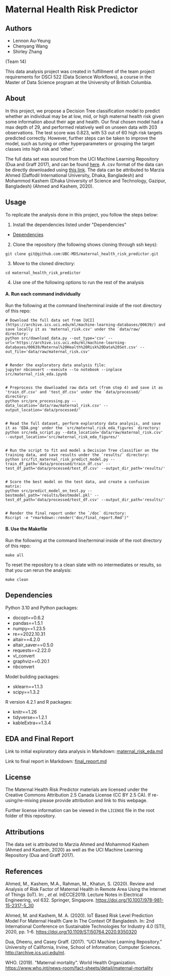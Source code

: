 # Maternal Health Risk Predictor

## Authors 

- Lennon Au-Yeung
- Chenyang Wang
- Shirley Zhang

(Team 14) 

This data analysis project was created in fulfillment of the team project requirements for DSCI 522 (Data Science Workflows), a course in the Master of Data Science program at the University of British Columbia. 

## About

In this project, we propose a Decision Tree classification model to predict whether an individual may be at low, mid, or high maternal health risk given some information about their age and health. Our final chosen model had a max depth of 29, and performed relatively well on unseen data with 203 observations. The test score was 0.823, with 53 out of 60 high risk targets predicted correctly. However, further steps can be taken to improve the model, such as tuning or other hyperparameters or grouping the target classes into high risk and 'other'. 

The full data set was sourced from the UCI Machine Learning Repository (Dua and Graff 2017), and can be found [here](https://archive.ics.uci.edu/ml/datasets/Maternal+Health+Risk+Data+Set). A .csv format of the data can be directly downloaded using [this link](https://archive.ics.uci.edu/ml/machine-learning-databases/00639/Maternal%20Health%20Risk%20Data%20Set.csv). The data can be attributed to Marzia Ahmed (Daffodil International University, Dhaka, Bangladesh) and Mohammod Kashem (Dhaka University of Science and Technology, Gazipur, Bangladesh) (Ahmed and Kashem, 2020).  

## Usage 

To replicate the analysis done in this project, you follow the steps below:

1. Install the dependencies listed under "Dependencies"

- [Dependencies](https://github.com/UBC-MDS/maternal_health_risk_predictor#dependencies)

2. Clone the repository (the following shows cloning through ssh keys):

```
git clone git@github.com:UBC-MDS/maternal_health_risk_predictor.git
```

3. Move to the cloned directory:

```
cd maternal_health_risk_predictor
```

4. Use one of the following options to run the rest of the analysis

#### A. Run each command individually 

Run the following at the command line/terminal inside of the root directory of this repo:

```
# Download the full data set from [UCI](https://archive.ics.uci.edu/ml/machine-learning-databases/00639/) and save locally it as 'maternal_risk.csv' under the `data/raw/` directory: 
python src/download_data.py --out_type='csv' --url='https://archive.ics.uci.edu/ml/machine-learning-databases/00639/Maternal%20Health%20Risk%20Data%20Set.csv' --out_file='data/raw/maternal_risk.csv'


# Render the exploratory data analysis file:
jupyter nbconvert --execute --to notebook --inplace src/maternal_risk_eda.ipynb


# Preprocess the downloaded raw data set (from step 4) and save it as 'train_df.csv' and 'test_df.csv' under the `data/processed/` directory:
python src/pre_processing.py --data_location='data/raw/maternal_risk.csv' --output_location='data/processed/'


# Read the full dataset, perform exploratory data analysis, and save it as 'EDA.png' under the `src/maternal_risk_eda_figures` directory:
python src/eda_script.py --data_location='data/raw/maternal_risk.csv' --output_location='src/maternal_risk_eda_figures/'


# Run the script to fit and model a Decision Tree classifier on the training data, and save results under the `results/` directory:
python src/fit_maternal_risk_predict_model.py --train_df_path='data/processed/train_df.csv' --test_df_path='data/processed/test_df.csv' --output_dir_path='results/'


# Score the best model on the test data, and create a confusion matrix:
python src/predict_model_on_test.py --bestmodel_path='results/bestmodel.pkl' --test_df_path='data/processed/test_df.csv' --output_dir_path='results/'


# Render the final report under the `/doc` directory:
Rscript -e "rmarkdown::render('doc/final_report.Rmd')"
```

#### B. Use the Makefile 

Run the following at the command line/terminal inside of the root directory of this repo:

```
make all 
```

To reset the repository to a clean slate with no intermediates or results, so that you can rerun the analysis: 

```
make clean 
```

## Dependencies 

Python 3.10 and Python packages:
- docopt==0.6.2
- pandas==1.5.1
- numpy==1.23.5
- re==2022.10.31
- altair==4.2.0
- altair_saver==0.5.0
- requests==2.22.0
- vl_convert
- graphviz==0.20.1
- nbconvert

Model building packages: 
- sklearn==1.1.3
- scipy==1.3.2

R version 4.2.1 and R packages: 
- knitr==1.26
- tidyverse==1.2.1
- kableExtra==1.3.4


## EDA and Final Report 

Link to initial exploratory data analysis in Markdown: [maternal_risk_eda.md](https://github.com/UBC-MDS/maternal_health_risk_predictor/blob/main/src/maternal_risk_eda.md)

Link to final report in Markdown: [final_report.md](https://github.com/UBC-MDS/maternal_health_risk_predictor/blob/main/doc/final_report.md)


## License

The Maternal Health Risk Predictor materials are licensed under the Creative Commons Attribution 2.5 Canada License (CC BY 2.5 CA). If re-using/re-mixing please provide attribution and link to this webpage.


Further license information can be viewed in the `LICENSE` file in the root folder of this repository.


## Attributions 

The data set is attributed to Marzia Ahmed and Mohammod Kashem (Ahmed and Kashem, 2020) as well as the UCI Machine Learning Repository (Dua and Graff 2017). 

## References 

Ahmed, M., Kashem, M.A., Rahman, M., Khatun, S. (2020). Review and Analysis of Risk Factor of Maternal Health in Remote Area Using the Internet of Things (IoT). In: , *et al.* InECCE2019. Lecture Notes in Electrical Engineering, vol 632. Springer, Singapore. https://doi.org/10.1007/978-981-15-2317-5_30

Ahmed, M. and Kashem, M. A. (2020). IoT Based Risk Level Prediction Model For Maternal Health Care In The Context Of Bangladesh. In: 2nd International Conference on Sustainable Technologies for Industry 4.0 (STI), 2020, pp. 1-6. https://doi.org/10.1109/STI50764.2020.9350320

Dua, Dheeru, and Casey Graff. (2017). “UCI Machine Learning Repository.” University of California, Irvine, School of Information; Computer Sciences. http://archive.ics.uci.edu/ml.

WHO. (2019). "Maternal mortality". World Health Organization. https://www.who.int/news-room/fact-sheets/detail/maternal-mortality